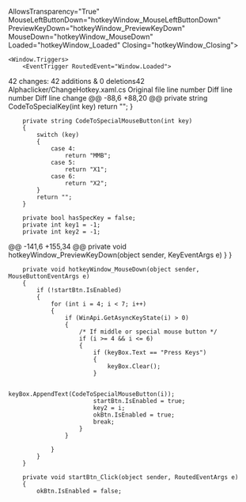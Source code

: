 <Window x:Name="hotkeyWindow" x:Class="AlphaClicker.ChangeHotkey"
        xmlns="http://schemas.microsoft.com/winfx/2006/xaml/presentation"
        xmlns:x="http://schemas.microsoft.com/winfx/2006/xaml"
        xmlns:d="http://schemas.microsoft.com/expression/blend/2008"
        xmlns:mc="http://schemas.openxmlformats.org/markup-compatibility/2006"
        xmlns:local="clr-namespace:AlphaClicker"
        mc:Ignorable="d"
        ResizeMode="CanMinimize"
        WindowStyle="None"
        Title="Alpha Clicker"
        Height="155" Width="300"
        Background="{x:Null}"
        AllowsTransparency="True" MouseLeftButtonDown="hotkeyWindow_MouseLeftButtonDown" PreviewKeyDown="hotkeyWindow_PreviewKeyDown" Loaded="hotkeyWindow_Loaded" Closing="hotkeyWindow_Closing">
        AllowsTransparency="True"
        MouseLeftButtonDown="hotkeyWindow_MouseLeftButtonDown" PreviewKeyDown="hotkeyWindow_PreviewKeyDown" MouseDown="hotkeyWindow_MouseDown" Loaded="hotkeyWindow_Loaded" Closing="hotkeyWindow_Closing">

    <Window.Triggers>
        <EventTrigger RoutedEvent="Window.Loaded">
  42 changes: 42 additions & 0 deletions42  
Alphaclicker/ChangeHotkey.xaml.cs
Original file line number	Diff line number	Diff line change
@@ -88,6 +88,20 @@ private string CodeToSpecialKey(int key)
            return "";
        }

        private string CodeToSpecialMouseButton(int key)
        {
            switch (key)
            {
                case 4:
                    return "MMB";
                case 5:
                    return "X1";
                case 6:
                    return "X2";
            }
            return "";
        }

        private bool hasSpecKey = false;
        private int key1 = -1;
        private int key2 = -1;
@@ -141,6 +155,34 @@ private void hotkeyWindow_PreviewKeyDown(object sender, KeyEventArgs e)
            }
        }

        private void hotkeyWindow_MouseDown(object sender, MouseButtonEventArgs e)
        {
            if (!startBtn.IsEnabled)
            {
                for (int i = 4; i < 7; i++)
                {
                    if (WinApi.GetAsyncKeyState(i) > 0)
                    {
                        /* If middle or special mouse button */
                        if (i >= 4 && i <= 6)
                        {
                            if (keyBox.Text == "Press Keys")
                            {
                                keyBox.Clear();
                            }

                            keyBox.AppendText(CodeToSpecialMouseButton(i));
                            startBtn.IsEnabled = true;
                            key2 = i;
                            okBtn.IsEnabled = true;
                            break;
                        }
                    }

                }
            }
        }

        private void startBtn_Click(object sender, RoutedEventArgs e)
        {
            okBtn.IsEnabled = false;
